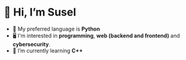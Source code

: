 # 👋 Hi, I’m Susel
- 👀 My preferred language is **Python**
- 🖥️ I'm interested in **programming**, **web (backend and frontend)** and **cybersecurity**.
- 🌱 I’m currently learning **C++**
